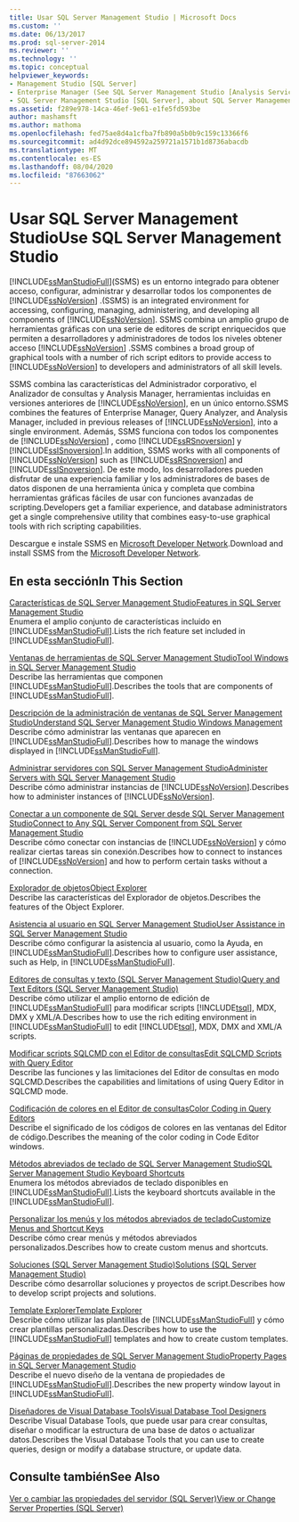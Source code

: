 ```yaml
---
title: Usar SQL Server Management Studio | Microsoft Docs
ms.custom: ''
ms.date: 06/13/2017
ms.prod: sql-server-2014
ms.reviewer: ''
ms.technology: ''
ms.topic: conceptual
helpviewer_keywords:
- Management Studio [SQL Server]
- Enterprise Manager (See SQL Server Management Studio [Analysis Services])
- SQL Server Management Studio [SQL Server], about SQL Server Management Studio
ms.assetid: f289e978-14ca-46ef-9e61-e1fe5fd593be
author: mashamsft
ms.author: mathoma
ms.openlocfilehash: fed75ae8d4a1cfba7fb890a5b0b9c159c13366f6
ms.sourcegitcommit: ad4d92dce894592a259721a1571b1d8736abacdb
ms.translationtype: MT
ms.contentlocale: es-ES
ms.lasthandoff: 08/04/2020
ms.locfileid: "87663062"
---
```

# <a name="use-sql-server-management-studio"></a><span data-ttu-id="4b13f-102">Usar SQL Server Management Studio</span><span class="sxs-lookup"><span data-stu-id="4b13f-102">Use SQL Server Management Studio</span></span>
  [!INCLUDE[ssManStudioFull](../includes/ssmanstudiofull-md.md)]<span data-ttu-id="4b13f-103">(SSMS) es un entorno integrado para obtener acceso, configurar, administrar y desarrollar todos los componentes de [!INCLUDE[ssNoVersion](../includes/ssnoversion-md.md)] .</span><span class="sxs-lookup"><span data-stu-id="4b13f-103">(SSMS) is an integrated environment for accessing, configuring, managing, administering, and developing all components of [!INCLUDE[ssNoVersion](../includes/ssnoversion-md.md)].</span></span> <span data-ttu-id="4b13f-104">SSMS combina un amplio grupo de herramientas gráficas con una serie de editores de script enriquecidos que permiten a desarrolladores y administradores de todos los niveles obtener acceso [!INCLUDE[ssNoVersion](../includes/ssnoversion-md.md)] .</span><span class="sxs-lookup"><span data-stu-id="4b13f-104">SSMS combines a broad group of graphical tools with a number of rich script editors to provide access to [!INCLUDE[ssNoVersion](../includes/ssnoversion-md.md)] to developers and administrators of all skill levels.</span></span>  
  
 <span data-ttu-id="4b13f-105">SSMS combina las características del Administrador corporativo, el Analizador de consultas y Analysis Manager, herramientas incluidas en versiones anteriores de [!INCLUDE[ssNoVersion](../includes/ssnoversion-md.md)], en un único entorno.</span><span class="sxs-lookup"><span data-stu-id="4b13f-105">SSMS combines the features of Enterprise Manager, Query Analyzer, and Analysis Manager, included in previous releases of [!INCLUDE[ssNoVersion](../includes/ssnoversion-md.md)], into a single environment.</span></span> <span data-ttu-id="4b13f-106">Además, SSMS funciona con todos los componentes de [!INCLUDE[ssNoVersion](../includes/ssnoversion-md.md)] , como [!INCLUDE[ssRSnoversion](../includes/ssrsnoversion-md.md)] y [!INCLUDE[ssISnoversion](../includes/ssisnoversion-md.md)].</span><span class="sxs-lookup"><span data-stu-id="4b13f-106">In addition, SSMS works with all components of [!INCLUDE[ssNoVersion](../includes/ssnoversion-md.md)] such as [!INCLUDE[ssRSnoversion](../includes/ssrsnoversion-md.md)] and [!INCLUDE[ssISnoversion](../includes/ssisnoversion-md.md)].</span></span> <span data-ttu-id="4b13f-107">De este modo, los desarrolladores pueden disfrutar de una experiencia familiar y los administradores de bases de datos disponen de una herramienta única y completa que combina herramientas gráficas fáciles de usar con funciones avanzadas de scripting.</span><span class="sxs-lookup"><span data-stu-id="4b13f-107">Developers get a familiar experience, and database administrators get a single comprehensive utility that combines easy-to-use graphical tools with rich scripting capabilities.</span></span>  
  
 <span data-ttu-id="4b13f-108">Descargue e instale SSMS en [Microsoft Developer Network](https://msdn.microsoft.com/library/dn434042.aspx).</span><span class="sxs-lookup"><span data-stu-id="4b13f-108">Download and install SSMS from the [Microsoft Developer Network](https://msdn.microsoft.com/library/dn434042.aspx).</span></span>  
  
## <a name="in-this-section"></a><span data-ttu-id="4b13f-109">En esta sección</span><span class="sxs-lookup"><span data-stu-id="4b13f-109">In This Section</span></span>  
 [<span data-ttu-id="4b13f-110">Características de SQL Server Management Studio</span><span class="sxs-lookup"><span data-stu-id="4b13f-110">Features in SQL Server Management Studio</span></span>](features-in-sql-server-management-studio.md)  
 <span data-ttu-id="4b13f-111">Enumera el amplio conjunto de características incluido en [!INCLUDE[ssManStudioFull](../includes/ssmanstudiofull-md.md)].</span><span class="sxs-lookup"><span data-stu-id="4b13f-111">Lists the rich feature set included in [!INCLUDE[ssManStudioFull](../includes/ssmanstudiofull-md.md)].</span></span>  
  
 [<span data-ttu-id="4b13f-112">Ventanas de herramientas de SQL Server Management Studio</span><span class="sxs-lookup"><span data-stu-id="4b13f-112">Tool Windows in SQL Server Management Studio</span></span>](../ssms/tool-windows-in-sql-server-management-studio.md)  
 <span data-ttu-id="4b13f-113">Describe las herramientas que componen [!INCLUDE[ssManStudioFull](../includes/ssmanstudiofull-md.md)].</span><span class="sxs-lookup"><span data-stu-id="4b13f-113">Describes the tools that are components of [!INCLUDE[ssManStudioFull](../includes/ssmanstudiofull-md.md)].</span></span>  
  
 [<span data-ttu-id="4b13f-114">Descripción de la administración de ventanas de SQL Server Management Studio</span><span class="sxs-lookup"><span data-stu-id="4b13f-114">Understand SQL Server Management Studio Windows Management</span></span>](../ssms/understand-sql-server-management-studio-windows-management.md)  
 <span data-ttu-id="4b13f-115">Describe cómo administrar las ventanas que aparecen en [!INCLUDE[ssManStudioFull](../includes/ssmanstudiofull-md.md)].</span><span class="sxs-lookup"><span data-stu-id="4b13f-115">Describes how to manage the windows displayed in [!INCLUDE[ssManStudioFull](../includes/ssmanstudiofull-md.md)].</span></span>  
  
 [<span data-ttu-id="4b13f-116">Administrar servidores con SQL Server Management Studio</span><span class="sxs-lookup"><span data-stu-id="4b13f-116">Administer Servers with SQL Server Management Studio</span></span>](../ssms/administer-servers-with-sql-server-management-studio.md)  
 <span data-ttu-id="4b13f-117">Describe cómo administrar instancias de [!INCLUDE[ssNoVersion](../includes/ssnoversion-md.md)].</span><span class="sxs-lookup"><span data-stu-id="4b13f-117">Describes how to administer instances of [!INCLUDE[ssNoVersion](../includes/ssnoversion-md.md)].</span></span>  
  
 [<span data-ttu-id="4b13f-118">Conectar a un componente de SQL Server desde SQL Server Management Studio</span><span class="sxs-lookup"><span data-stu-id="4b13f-118">Connect to Any SQL Server Component from SQL Server Management Studio</span></span>](../ssms/f1-help/connect-to-any-sql-server-component-from-sql-server-management-studio.md)  
 <span data-ttu-id="4b13f-119">Describe cómo conectar con instancias de [!INCLUDE[ssNoVersion](../includes/ssnoversion-md.md)] y cómo realizar ciertas tareas sin conexión.</span><span class="sxs-lookup"><span data-stu-id="4b13f-119">Describes how to connect to instances of [!INCLUDE[ssNoVersion](../includes/ssnoversion-md.md)] and how to perform certain tasks without a connection.</span></span>  
  
 [<span data-ttu-id="4b13f-120">Explorador de objetos</span><span class="sxs-lookup"><span data-stu-id="4b13f-120">Object Explorer</span></span>](../ssms/object/object-explorer.md)  
 <span data-ttu-id="4b13f-121">Describe las características del Explorador de objetos.</span><span class="sxs-lookup"><span data-stu-id="4b13f-121">Describes the features of the Object Explorer.</span></span>  
  
 [<span data-ttu-id="4b13f-122">Asistencia al usuario en SQL Server Management Studio</span><span class="sxs-lookup"><span data-stu-id="4b13f-122">User Assistance in SQL Server Management Studio</span></span>](../ssms/user-assistance-in-sql-server-management-studio.md)  
 <span data-ttu-id="4b13f-123">Describe cómo configurar la asistencia al usuario, como la Ayuda, en [!INCLUDE[ssManStudioFull](../includes/ssmanstudiofull-md.md)].</span><span class="sxs-lookup"><span data-stu-id="4b13f-123">Describes how to configure user assistance, such as Help, in [!INCLUDE[ssManStudioFull](../includes/ssmanstudiofull-md.md)].</span></span>  
  
 [<span data-ttu-id="4b13f-124">Editores de consultas y texto &#40;SQL Server Management Studio&#41;</span><span class="sxs-lookup"><span data-stu-id="4b13f-124">Query and Text Editors &#40;SQL Server Management Studio&#41;</span></span>](../relational-databases/scripting/query-and-text-editors-sql-server-management-studio.md)  
 <span data-ttu-id="4b13f-125">Describe cómo utilizar el amplio entorno de edición de [!INCLUDE[ssManStudioFull](../includes/ssmanstudiofull-md.md)] para modificar scripts [!INCLUDE[tsql](../includes/tsql-md.md)], MDX, DMX y XML/A.</span><span class="sxs-lookup"><span data-stu-id="4b13f-125">Describes how to use the rich editing environment in [!INCLUDE[ssManStudioFull](../includes/ssmanstudiofull-md.md)] to edit [!INCLUDE[tsql](../includes/tsql-md.md)], MDX, DMX and XML/A scripts.</span></span>  
  
 [<span data-ttu-id="4b13f-126">Modificar scripts SQLCMD con el Editor de consultas</span><span class="sxs-lookup"><span data-stu-id="4b13f-126">Edit SQLCMD Scripts with Query Editor</span></span>](../relational-databases/scripting/edit-sqlcmd-scripts-with-query-editor.md)  
 <span data-ttu-id="4b13f-127">Describe las funciones y las limitaciones del Editor de consultas en modo SQLCMD.</span><span class="sxs-lookup"><span data-stu-id="4b13f-127">Describes the capabilities and limitations of using Query Editor in SQLCMD mode.</span></span>  
  
 [<span data-ttu-id="4b13f-128">Codificación de colores en el Editor de consultas</span><span class="sxs-lookup"><span data-stu-id="4b13f-128">Color Coding in Query Editors</span></span>](../relational-databases/scripting/color-coding-in-query-editors.md)  
 <span data-ttu-id="4b13f-129">Describe el significado de los códigos de colores en las ventanas del Editor de código.</span><span class="sxs-lookup"><span data-stu-id="4b13f-129">Describes the meaning of the color coding in Code Editor windows.</span></span>  
  
 [<span data-ttu-id="4b13f-130">Métodos abreviados de teclado de SQL Server Management Studio</span><span class="sxs-lookup"><span data-stu-id="4b13f-130">SQL Server Management Studio Keyboard Shortcuts</span></span>](../ssms/sql-server-management-studio-keyboard-shortcuts.md)  
 <span data-ttu-id="4b13f-131">Enumera los métodos abreviados de teclado disponibles en [!INCLUDE[ssManStudioFull](../includes/ssmanstudiofull-md.md)].</span><span class="sxs-lookup"><span data-stu-id="4b13f-131">Lists the keyboard shortcuts available in the [!INCLUDE[ssManStudioFull](../includes/ssmanstudiofull-md.md)].</span></span>  
  
 [<span data-ttu-id="4b13f-132">Personalizar los menús y los métodos abreviados de teclado</span><span class="sxs-lookup"><span data-stu-id="4b13f-132">Customize Menus and Shortcut Keys</span></span>](../ssms/customize-menus-and-shortcut-keys.md)  
 <span data-ttu-id="4b13f-133">Describe cómo crear menús y métodos abreviados personalizados.</span><span class="sxs-lookup"><span data-stu-id="4b13f-133">Describes how to create custom menus and shortcuts.</span></span>  
  
 [<span data-ttu-id="4b13f-134">Soluciones &#40;SQL Server Management Studio&#41;</span><span class="sxs-lookup"><span data-stu-id="4b13f-134">Solutions &#40;SQL Server Management Studio&#41;</span></span>](../ssms/solution/solutions-sql-server-management-studio.md)  
 <span data-ttu-id="4b13f-135">Describe cómo desarrollar soluciones y proyectos de script.</span><span class="sxs-lookup"><span data-stu-id="4b13f-135">Describes how to develop script projects and solutions.</span></span>  
  
 [<span data-ttu-id="4b13f-136">Template Explorer</span><span class="sxs-lookup"><span data-stu-id="4b13f-136">Template Explorer</span></span>](../ssms/template/template-explorer.md)  
 <span data-ttu-id="4b13f-137">Describe cómo utilizar las plantillas de [!INCLUDE[ssManStudioFull](../includes/ssmanstudiofull-md.md)] y cómo crear plantillas personalizadas.</span><span class="sxs-lookup"><span data-stu-id="4b13f-137">Describes how to use the [!INCLUDE[ssManStudioFull](../includes/ssmanstudiofull-md.md)] templates and how to create custom templates.</span></span>  
  
 [<span data-ttu-id="4b13f-138">Páginas de propiedades de SQL Server Management Studio</span><span class="sxs-lookup"><span data-stu-id="4b13f-138">Property Pages in SQL Server Management Studio</span></span>](../ssms/property-pages-in-sql-server-management-studio.md)  
 <span data-ttu-id="4b13f-139">Describe el nuevo diseño de la ventana de propiedades de [!INCLUDE[ssManStudioFull](../includes/ssmanstudiofull-md.md)].</span><span class="sxs-lookup"><span data-stu-id="4b13f-139">Describes the new property window layout in [!INCLUDE[ssManStudioFull](../includes/ssmanstudiofull-md.md)].</span></span>  
  
 [<span data-ttu-id="4b13f-140">Diseñadores de Visual Database Tools</span><span class="sxs-lookup"><span data-stu-id="4b13f-140">Visual Database Tool Designers</span></span>](../ssms/visual-db-tools/visual-database-tool-designers.md)  
 <span data-ttu-id="4b13f-141">Describe Visual Database Tools, que puede usar para crear consultas, diseñar o modificar la estructura de una base de datos o actualizar datos.</span><span class="sxs-lookup"><span data-stu-id="4b13f-141">Describes the Visual Database Tools that you can use to create queries, design or modify a database structure, or update data.</span></span>  
  
## <a name="see-also"></a><span data-ttu-id="4b13f-142">Consulte también</span><span class="sxs-lookup"><span data-stu-id="4b13f-142">See Also</span></span>  
 [<span data-ttu-id="4b13f-143">Ver o cambiar las propiedades del servidor &#40;SQL Server&#41;</span><span class="sxs-lookup"><span data-stu-id="4b13f-143">View or Change Server Properties &#40;SQL Server&#41;</span></span>](configure-windows/view-or-change-server-properties-sql-server.md)  
  
  
